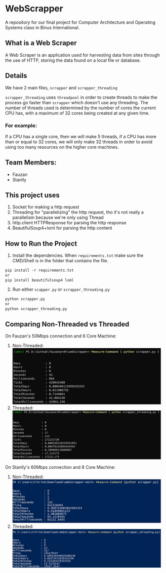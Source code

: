 
# WebScrapper
A repository for our final project for Computer Architecture and Operating Systems class in Binus International.

## What is a Web Scraper
A Web Scraper is an application used for harvesting data from sites through the use of HTTP, storing the data found on a local file or database.

## Details
We have 2 main files, `scrapper` and `scrapper_threading`

`scrapper_threading` uses `threadpool` in order to create threads to make the process go faster than `scrapper` which doesn't use any threading. The number of threads used is determined by the number of cores the current CPU has, with a maximum of 32 cores being created at any given time. 

### For example:
If a CPU has a single core, then we will make 5 threads, if a CPU has more than or equal to 32 cores, we will only make 32 threads in order to avoid using too many resources on the higher core machines.

## Team Members:
- Fauzan
- Stanlly

## This project uses
1. Socket for making a http request
2. Threading for "parallelizing" the http request, tho it's not really a parallelism because we're only using Thread
3. http.client HTTPResponse for parsing the http response 
4. BeautifulSoup4+lxml for parsing the http content

## How to Run the Project
1. Install the dependencies. When `requirements.txt` make sure the CMD/Shell is in the folder that contains the file.
```
pip install -r requirements.txt
or
pip install beautifulsoup4 lxml
```
2. Run either `scapper.py` or `scrapper_threading.py`
```
python scrapper.py
or
python scrapper_threading.py
```

## Comparing Non-Threaded vs Threaded
On Fauzan's 50Mbps connection and 6 Core Machine:
1. Non-Threaded:
    ![non-threading](resources/non_threading.png)
2. Threaded:
    ![threading](resources/threading.png)

On Stanlly's 60Mbps connection and 8 Core Machine:
1. Non-Threaded:
    ![non-threaded](resources/non_threaded.jpg)
2. Threaded:
    ![threaded](resources/threaded.png)
